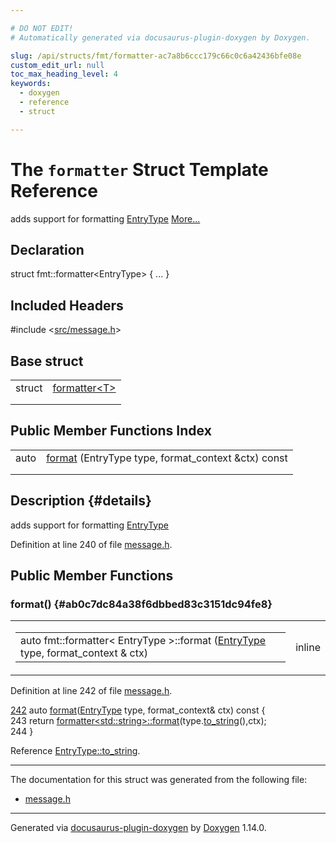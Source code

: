```yaml
---

# DO NOT EDIT!
# Automatically generated via docusaurus-plugin-doxygen by Doxygen.

slug: /api/structs/fmt/formatter-ac7a8b6ccc179c66c0c6a42436bfe08e
custom_edit_url: null
toc_max_heading_level: 4
keywords:
  - doxygen
  - reference
  - struct

---
```


<div class="doxyPage">

# The `formatter` Struct Template Reference

<p>adds support for formatting <a href="/web-doxygen/docs/api/classes/entrytype">EntryType</a> <a href="#details">More...</a></p>

## Declaration

<div class="doxyDeclaration">
struct fmt::formatter&lt;EntryType&gt; { ... }
</div>

## Included Headers

<div class="doxyIncludesList">#include &lt;<a href="/web-doxygen/docs/api/files/src/message-h">src/message.h</a>&gt;
</div>

## Base struct

<table class="doxyMembersIndex">

<tr class="doxyMemberIndexItem">
<td class="doxyMemberIndexItemType" align="left" valign="top">struct</td>
<td class="doxyMemberIndexItemName" align="left" valign="top"><a href="/web-doxygen/docs/api/structs/fmt/formatter">formatter&lt;T&gt;</a></td>
</tr>
<tr class="doxyMemberIndexDescription">
<td class="doxyMemberIndexDescriptionLeft"></td>
<td class="doxyMemberIndexDescriptionRight">
</td>
</tr>
<tr class="doxyMemberIndexSeparator">
<td class="doxyMemberIndexSeparator" colspan="2"></td>
</tr>

</table>

## Public Member Functions Index

<table class="doxyMembersIndex">

<tr class="doxyMemberIndexItem">
<td class="doxyMemberIndexItemType" align="left" valign="top">auto</td>
<td class="doxyMemberIndexItemName" align="left" valign="top"><a href="#ab0c7dc84a38f6dbbed83c3151dc94fe8">format</a> (EntryType type, format_context &amp;ctx) const</td>
</tr>
<tr class="doxyMemberIndexDescription">
<td class="doxyMemberIndexDescriptionLeft"></td>
<td class="doxyMemberIndexDescriptionRight">
</td>
</tr>
<tr class="doxyMemberIndexSeparator">
<td class="doxyMemberIndexSeparator" colspan="2"></td>
</tr>

</table>

## Description {#details}

<p>adds support for formatting <a href="/web-doxygen/docs/api/classes/entrytype">EntryType</a></p>

<p>Definition at line 240 of file <a href="/web-doxygen/docs/api/files/src/message-h">message.h</a>.</p>


<div class="doxySectionDef">

## Public Member Functions

### format() {#ab0c7dc84a38f6dbbed83c3151dc94fe8}

<div class="doxyMemberItem">
<div class="doxyMemberProto">
<table class="doxyMemberLabels">
<tr class="doxyMemberLabels">
<td class="doxyMemberLabelsLeft">
<table class="doxyMemberName">
<tr>
<td class="doxyMemberName">auto fmt::formatter&lt; EntryType &gt;::format (<a href="/web-doxygen/docs/api/classes/entrytype">EntryType</a> type, format_context &amp; ctx)</td>
</tr>
</table>
</td>
<td class="doxyMemberLabelsRight">
<span class="doxyMemberLabels">
<span class="doxyMemberLabel inline">inline</span>
</span>
</td>
</tr>
</table>
</div>
<div class="doxyMemberDoc">



<p>Definition at line 242 of file <a href="/web-doxygen/docs/api/files/src/message-h">message.h</a>.</p>


<div class="doxyProgramListing">

<div class="doxyCodeLine"><span class="doxyLineNumber"><a href="#ab0c7dc84a38f6dbbed83c3151dc94fe8">242</a></span><span class="doxyLineContent"><span class="doxyHighlight">  </span><span class="doxyHighlightKeyword">auto</span><span class="doxyHighlight"> <a href="#ab0c7dc84a38f6dbbed83c3151dc94fe8">format</a>(<a href="/web-doxygen/docs/api/classes/entrytype">EntryType</a> type, format_context&amp; ctx)</span><span class="doxyHighlightKeyword"> const </span><span class="doxyHighlight">{</span></span></div>
<div class="doxyCodeLine"><span class="doxyLineNumber">243</span><span class="doxyLineContent"><span class="doxyHighlight">    </span><span class="doxyHighlightKeywordFlow">return</span><span class="doxyHighlight"> <a href="/web-doxygen/docs/api/structs/fmt/formatter">formatter&lt;std::string&gt;::format</a>(type.<a href="/web-doxygen/docs/api/classes/entrytype/#a79fde91d4bd9fbc05e2238b983b8dc18">to_string</a>(),ctx);</span></span></div>
<div class="doxyCodeLine"><span class="doxyLineNumber">244</span><span class="doxyLineContent"><span class="doxyHighlight">  }</span></span></div>

</div>


<p>Reference <a href="/web-doxygen/docs/api/classes/entrytype/#a79fde91d4bd9fbc05e2238b983b8dc18">EntryType::to_string</a>.</p>

</div>
</div>

</div>

<hr/>

The documentation for this struct was generated from the following file:

<ul>
<li><a href="/web-doxygen/docs/api/files/src/message-h">message.h</a></li>
</ul>

<hr/>

<p class="doxyGeneratedBy">Generated via <a href="https://github.com/xpack/docusaurus-plugin-doxygen">docusaurus-plugin-doxygen</a> by <a href="https://www.doxygen.nl">Doxygen</a> 1.14.0.</p>

</div>
